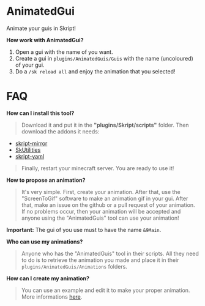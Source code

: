 # AnimatedGui
Animate your guis in Skript!

**How work with AnimatedGui?**

 1) Open a gui with the name of you want.
 2) Create a gui in ``plugins/AnimatedGuis/Guis`` with the name (uncoloured) of your gui.
 3) Do a ``/sk reload all`` and enjoy the animation that you selected!

# FAQ

**How can I install this tool?**

> Download it and put it in the **"plugins/Skript/scripts"** folder. Then download the addons it needs:
 - [skript-mirror](https://github.com/btk5h/skript-mirror/releases)
 - [SkUtilities](https://github.com/tim740/skUtilities/releases)
 - [skript-yaml](https://github.com/Sashie/skript-yaml/releases)
 
> Finally, restart your minecraft server. You are ready to use it!

**How to propose an animation?**

> It's very simple. First, create your animation. After that, use the "ScreenToGif" software to make an animation gif in your gui. After that, make an issue on the github or a pull request of your animation. If no problems occur, then your animation will be accepted and anyone using the "AnimatedGuis" tool can use your animation!

**Important:** The gui of you use must to have the name ``&9Main``.

**Who can use my animations?**

> Anyone who has the "AnimatedGuis" tool in their scripts. All they need to do is to retrieve the animation you made and place it in their ``plugins/AnimatedGuis/Animations`` folders.

**How can I create my animation?**

> You can use an example and edit it to make your proper animation. More informations [here](https://github.com/AlexLew95/AnimatedGui/blob/master/Animations/README.md).
